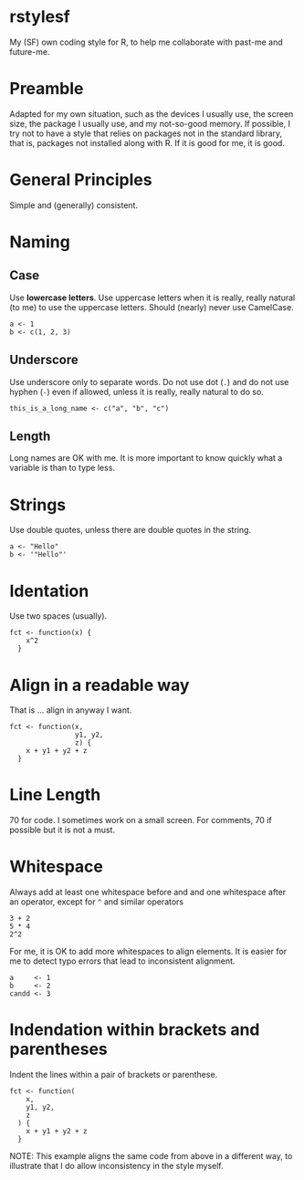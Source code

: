 # rstylesf

My (SF) own coding style for R, to help me collaborate with past-me and future-me.

# Preamble

Adapted for my own situation, such as the devices I usually use, the screen size, the package I usually use,
and my not-so-good memory. If possible, I try not to have a style that relies on packages not in the
standard library, that is, packages not installed along with R. If it is good for me, it is good.

# General Principles

Simple and (generally) consistent.

# Naming

## Case

Use **lowercase letters**. Use uppercase letters when it is really, really natural (to me) to use the uppercase letters.
Should (nearly) never use CamelCase.

```
a <- 1
b <- c(1, 2, 3)
```

## Underscore

Use underscore only to separate words. Do not use dot (`.`) and do not use hyphen (`-`) even if allowed,
unless it is really, really natural to do so.

```
this_is_a_long_name <- c("a", "b", "c")
```

## Length

Long names are OK with me. It is more important to know quickly what a variable is than to type less.

# Strings

Use double quotes, unless there are double quotes in the string.

```
a <- "Hello"
b <- '"Hello"'
```

# Identation

Use two spaces (usually).

```
fct <- function(x) {
    x^2
  }
```

# Align in a readable way

That is ... align in anyway I want.

```
fct <- function(x,
                y1, y2,
                z) {
    x + y1 + y2 + z
  }
```

# Line Length

70 for code. I sometimes work on a small screen. For comments, 70 if possible but it is not a must.

# Whitespace

Always add at least one whitespace before and and one whitespace after an operator, except for `^` and similar operators

```
3 + 2
5 * 4
2^2
```

For me, it is OK to add more whitespaces to align elements. It is easier for me to detect typo errors that lead to inconsistent alignment.

```
a     <- 1
b     <- 2
candd <- 3
```

# Indendation within brackets and parentheses

Indent the lines within a pair of brackets or parenthese.

```
fct <- function(
    x,
    y1, y2,
    z
  ) {
    x + y1 + y2 + z
  }

```

NOTE: This example aligns the same code from above in a different way, to illustrate that I do allow inconsistency in the style myself.
